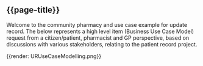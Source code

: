 ## {{page-title}}

Welcome to the community pharmacy and use case example for update record.  The below represents a high level item (Business Use Case Model) request from a citizen/patient, pharmacist and GP perspective, based on discussions with various stakeholders, relating to the patient record project.

{{render: URUseCaseModelling.png}}

